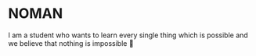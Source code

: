 # NOMAN
I am a student who wants to learn every single thing which is possible and we believe that nothing is impossible 🙂
